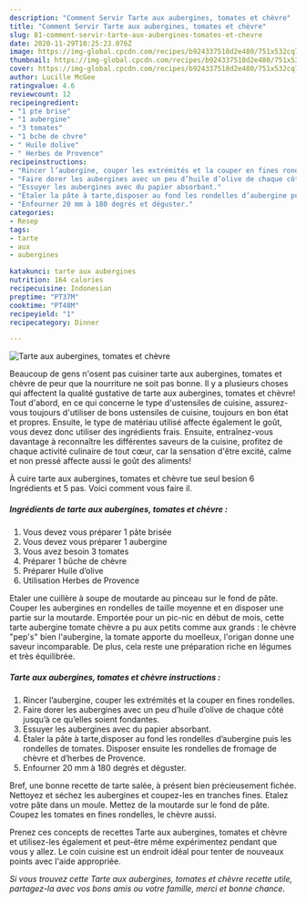 ```yaml
---
description: "Comment Servir Tarte aux aubergines, tomates et chèvre"
title: "Comment Servir Tarte aux aubergines, tomates et chèvre"
slug: 81-comment-servir-tarte-aux-aubergines-tomates-et-chevre
date: 2020-11-29T10:25:23.076Z
image: https://img-global.cpcdn.com/recipes/b924337518d2e480/751x532cq70/tarte-aux-aubergines-tomates-et-chevre-photo-principale-de-la-recette.jpg
thumbnail: https://img-global.cpcdn.com/recipes/b924337518d2e480/751x532cq70/tarte-aux-aubergines-tomates-et-chevre-photo-principale-de-la-recette.jpg
cover: https://img-global.cpcdn.com/recipes/b924337518d2e480/751x532cq70/tarte-aux-aubergines-tomates-et-chevre-photo-principale-de-la-recette.jpg
author: Lucille McGee
ratingvalue: 4.6
reviewcount: 12
recipeingredient:
- "1 pte brise"
- "1 aubergine"
- "3 tomates"
- "1 bche de chvre"
- " Huile dolive"
- " Herbes de Provence"
recipeinstructions:
- "Rincer l’aubergine, couper les extrémités et la couper en fines rondelles."
- "Faire dorer les aubergines avec un peu d’huile d’olive de chaque côté jusqu’à ce qu’elles soient fondantes."
- "Essuyer les aubergines avec du papier absorbant."
- "Étaler la pâte à tarte,disposer au fond les rondelles d’aubergine puis les rondelles de tomates. Disposer ensuite les rondelles de fromage de chèvre et d’herbes de Provence."
- "Enfourner 20 mm à 180 degrés et déguster."
categories:
- Resep
tags:
- tarte
- aux
- aubergines

katakunci: tarte aux aubergines 
nutrition: 164 calories
recipecuisine: Indonesian
preptime: "PT37M"
cooktime: "PT48M"
recipeyield: "1"
recipecategory: Dinner

---
```



![Tarte aux aubergines, tomates et chèvre](https://img-global.cpcdn.com/recipes/b924337518d2e480/751x532cq70/tarte-aux-aubergines-tomates-et-chevre-photo-principale-de-la-recette.jpg)

Beaucoup de gens n'osent pas cuisiner tarte aux aubergines, tomates et chèvre de peur que la nourriture ne soit pas bonne. Il y a plusieurs choses qui affectent la qualité gustative de tarte aux aubergines, tomates et chèvre! Tout d'abord, en ce qui concerne le type d'ustensiles de cuisine, assurez-vous toujours d'utiliser de bons ustensiles de cuisine, toujours en bon état et propres. Ensuite, le type de matériau utilisé affecte également le goût, vous devez donc utiliser des ingrédients frais. Ensuite, entraînez-vous davantage à reconnaître les différentes saveurs de la cuisine, profitez de chaque activité culinaire de tout cœur, car la sensation d'être excité, calme et non pressé affecte aussi le goût des aliments!

<!--inarticleads1-->

À cuire tarte aux aubergines, tomates et chèvre tue seul besion 6 Ingrédients et 5 pas. Voici comment vous faire il.

##### Ingrédients de tarte aux aubergines, tomates et chèvre :

1. Vous devez vous préparer 1 pâte brisée
1. Vous devez vous préparer 1 aubergine
1. Vous avez besoin 3 tomates
1. Préparer 1 bûche de chèvre
1. Préparer  Huile d’olive
1. Utilisation  Herbes de Provence


Etaler une cuillère à soupe de moutarde au pinceau sur le fond de pâte. Couper les aubergines en rondelles de taille moyenne et en disposer une partie sur la moutarde. Emportée pour un pic-nic en début de mois, cette tarte aubergine tomate chèvre a pu aux petits comme aux grands : le chèvre &#34;pep&#39;s&#34; bien l&#39;aubergine, la tomate apporte du moelleux, l&#39;origan donne une saveur incomparable. De plus, cela reste une préparation riche en légumes et très équilibrée. 

<!--inarticleads2-->

##### Tarte aux aubergines, tomates et chèvre instructions :

1. Rincer l’aubergine, couper les extrémités et la couper en fines rondelles.
1. Faire dorer les aubergines avec un peu d’huile d’olive de chaque côté jusqu’à ce qu’elles soient fondantes.
1. Essuyer les aubergines avec du papier absorbant.
1. Étaler la pâte à tarte,disposer au fond les rondelles d’aubergine puis les rondelles de tomates. Disposer ensuite les rondelles de fromage de chèvre et d’herbes de Provence.
1. Enfourner 20 mm à 180 degrés et déguster.


Bref, une bonne recette de tarte salée, à présent bien précieusement fichée. Nettoyez et séchez les aubergines et coupez-les en tranches fines. Etalez votre pâte dans un moule. Mettez de la moutarde sur le fond de pâte. Coupez les tomates en fines rondelles, le chèvre aussi. 

<!--inarticleads1-->

<p>
Prenez ces concepts de recettes Tarte aux aubergines, tomates et chèvre et utilisez-les également et peut-être même expérimentez pendant que vous y allez. Le coin cuisine est un endroit idéal pour tenter de nouveaux points avec l'aide appropriée.
</p>

<p>
<i>Si vous trouvez cette Tarte aux aubergines, tomates et chèvre recette utile, partagez-la avec vos bons amis ou votre famille, merci et bonne chance.</i>
</p>
